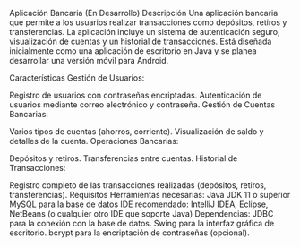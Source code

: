 
Aplicación Bancaria (En Desarrollo)
Descripción
Una aplicación bancaria que permite a los usuarios realizar transacciones como depósitos, retiros y transferencias. La aplicación incluye un sistema de autenticación seguro, visualización de cuentas y un historial de transacciones. Está diseñada inicialmente como una aplicación de escritorio en Java y se planea desarrollar una versión móvil para Android.

Características
Gestión de Usuarios:

Registro de usuarios con contraseñas encriptadas.
Autenticación de usuarios mediante correo electrónico y contraseña.
Gestión de Cuentas Bancarias:

Varios tipos de cuentas (ahorros, corriente).
Visualización de saldo y detalles de la cuenta.
Operaciones Bancarias:

Depósitos y retiros.
Transferencias entre cuentas.
Historial de Transacciones:

Registro completo de las transacciones realizadas (depósitos, retiros, transferencias).
Requisitos
Herramientas necesarias:
Java JDK 11 o superior
MySQL para la base de datos
IDE recomendado: IntelliJ IDEA, Eclipse, NetBeans (o cualquier otro IDE que soporte Java)
Dependencias:
JDBC para la conexión con la base de datos.
Swing para la interfaz gráfica de escritorio.
bcrypt para la encriptación de contraseñas (opcional).